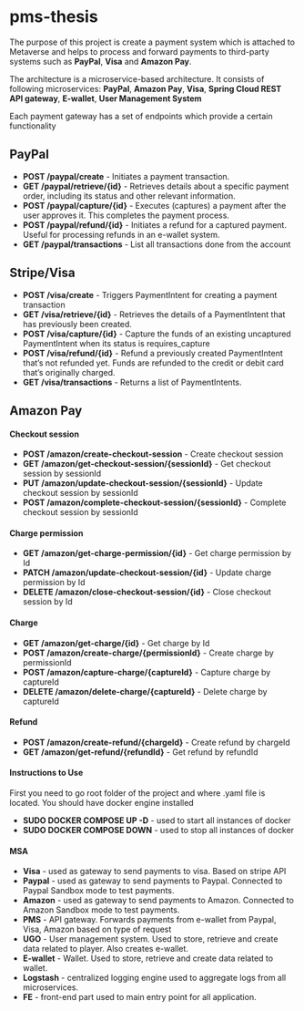 # pms-thesis
The purpose of this project is create a payment system which is attached to Metaverse and helps to process and forward payments to third-party systems such as **PayPal**, **Visa** and **Amazon Pay**.

The architecture is a microservice-based architecture. It consists of following microservices: **PayPal**, **Amazon Pay**, **Visa**, **Spring Cloud REST API gateway**, **E-wallet**, **User Management System**

Each payment gateway has a set of endpoints which provide a certain functionality

## PayPal

 - **POST /paypal/create** - Initiates a payment transaction.
 - **GET /paypal/retrieve/{id}** - Retrieves details about a specific payment order, including its status and other relevant information.
 - **POST /paypal/capture/{id}** - Executes (captures) a payment after the user approves it. This completes the payment process.
 - **POST /paypal/refund/{id}** - Initiates a refund for a captured payment. Useful for processing refunds in an e-wallet system.
 - **GET /paypal/transactions** - List all transactions done from the account

## Stripe/Visa
 - **POST /visa/create** - Triggers PaymentIntent for creating a payment transaction
 - **GET /visa/retrieve/{id}** - Retrieves the details of a PaymentIntent that has previously been created.
 - **POST /visa/capture/{id}** - Capture the funds of an existing uncaptured PaymentIntent when its status is requires_capture
 - **POST /visa/refund/{id}** - Refund a previously created PaymentIntent that’s not refunded yet. Funds are refunded to the credit or debit card that’s originally charged.
 - **GET /visa/transactions** - Returns a list of PaymentIntents.

## Amazon Pay
#### Checkout session
- **POST /amazon/create-checkout-session** - Create checkout session
- **GET /amazon/get-checkout-session/{sessionId}** - Get checkout session by sessionId
- **PUT /amazon/update-checkout-session/{sessionId}** - Update checkout session by sessionId
- **POST /amazon/complete-checkout-session/{sessionId}** - Complete checkout session by sessionId

#### Charge permission
- **GET /amazon/get-charge-permission/{id}** - Get charge permission by Id
- **PATCH /amazon/update-checkout-session/{id}** - Update charge permission by Id
- **DELETE /amazon/close-checkout-session/{id}** - Close checkout session by Id

#### Charge
- **GET /amazon/get-charge/{id}** - Get charge by Id
- **POST /amazon/create-charge/{permissionId}** - Create charge by permissionId
- **POST /amazon/capture-charge/{captureId}** - Capture charge by captureId
- **DELETE /amazon/delete-charge/{captureId}** - Delete charge by captureId

#### Refund
- **POST /amazon/create-refund/{chargeId}** - Create refund by chargeId
- **GET /amazon/get-refund/{refundId}** - Get refund by refundId

#### Instructions to Use
First you need to go root folder of the project and where .yaml file is located. You should have docker engine installed
- **SUDO DOCKER COMPOSE UP -D** - used to start all instances of docker 
- **SUDO DOCKER COMPOSE DOWN** - used to stop all instances of docker

#### MSA
 - **Visa** - used as gateway to send payments to visa. Based on stripe API
 - **Paypal** - used as gateway to send payments to Paypal. Connected to Paypal Sandbox mode to test payments.
 - **Amazon** - used as gateway to send payments to Amazon. Connected to Amazon Sandbox mode to test payments.
 - **PMS** - API gateway. Forwards payments from e-wallet from Paypal, Visa, Amazon based on type of request
 - **UGO** - User management system. Used to store, retrieve and create data related to player. Also creates e-wallet.
 - **E-wallet** - Wallet. Used to store, retrieve and create data related to wallet.
 - **Logstash** - centralized logging engine used to aggregate logs from all microservices.
 - **FE** - front-end part used to main entry point for all application.